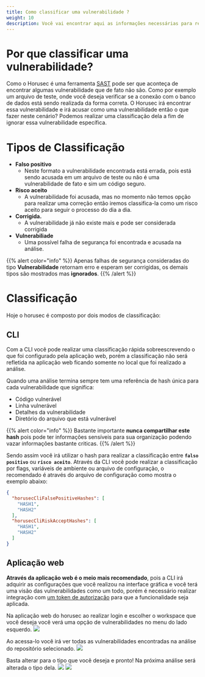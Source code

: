 ```yaml
---
title: Como classificar uma vulnerabilidade ?
weight: 10
description: Você vai encontrar aqui as informações necessárias para realizar uma classificação de vulnerabilidade entre falso positivo, risco aceito, vulnerabilidade, corrigida.
---
```


# Por que classificar uma vulnerabilidade?
Como o Horusec é uma ferramenta [SAST](/docs/pt-br/glossary/#sast-static-application-security-testing) pode ser que aconteça de encontrar algumas vulnerabilidade que de fato não são. Como por exemplo um arquivo de teste, onde você deseja verificar se a conexão com o banco de dados está sendo realizada da forma correta. O Horusec irá encontrar essa vulnerabilidade e irá acusar como uma vulnerabilidade então o que fazer neste cenário? Podemos realizar uma classificação dela a fim de ignorar essa vulnerabilidade específica.

# Tipos de Classificação
* **Falso positivo**
  - Neste formato a vulnerabilidade encontrada está errada, pois está sendo acusada em um arquivo de teste ou não é uma vulnerabilidade de fato e sim um código seguro.
* **Risco aceito**
  - A vulnerabilidade foi acusada, mas no momento não temos opção para realizar uma correção então iremos classifica-la como um risco aceito para seguir o processo do dia a dia.
* **Corrigida.**
  - A vulnerabilidade já não existe mais e pode ser considerada corrigida
* **Vulnerabiliade**
  - Uma possível falha de segurança foi encontrada e acusada na análise.

{{% alert color="info" %}}
Apenas falhas de segurança consideradas do tipo **Vulnerabilidade** retornam erro e esperam ser corrigidas, os demais tipos são mostrados mas **ignorados**.
{{% /alert %}}

# Classificação

Hoje o horusec é composto por dois modos de classificação:

## **CLI**
Com a CLI você pode realizar uma classificação rápida sobreescrevendo o que foi configurado pela aplicação web, porém a classificação não será refletida na aplicação web ficando somente no local que foi realizado a análise.

Quando uma análise termina sempre tem uma referência de hash única para cada vulnerabilidade que significa:
* Código vulnerável
* Linha vulnerável
* Detalhes da vulnerabilidade
* Diretório do arquivo que está vulnerável

{{% alert color="info" %}}
Bastante importante **nunca compartilhar este hash** pois pode ter informações sensíveis para sua organização podendo vazar informações bastante criticas.
{{% /alert %}}

Sendo assim você irá utilizar o hash para realizar a classificação entre **`falso positivo`** ou **`risco aceito`**. Através da CLI você pode realizar a classificação por flags, variáveis de ambiente ou arquivo de configuração, o recomendado é através do arquivo de configuração como mostra o exemplo abaixo:
```json
{
  "horusecCliFalsePositiveHashes": [
    "HASH1",
    "HASH2"
  ],
  "horusecCliRiskAcceptHashes": [
    "HASH1",
    "HASH2"
  ]
}
```

## **Aplicação web**
**Através da aplicação web é o meio mais recomendado**, pois a CLI irá adquirir as configurações que você realizou na interface gráfica e você terá uma visão das vulnerabilidades como um todo, porém é necessário realizar integração com [um token de autorização](/docs/pt-br/tutorials/how-to-create-authorization-token) para que a funcionalidade seja aplicada.

Na aplicação web do horusec ao realizar login e escolher o workspace que você deseja você verá uma opção de vulnerabilidades no menu do lado esquerdo.
![](/docs/ptbr/tutorials/how-to-classify-a-vulnerability/0-select-vulnerability-menu.png)

Ao acessa-lo você irá ver todas as vulnerabilidades encontradas na análise do repositório selecionado.
![](/docs/ptbr/tutorials/how-to-classify-a-vulnerability/1-see-vuln-repository.png)

Basta alterar para o tipo que você deseja e pronto! Na próxima análise será alterada o tipo dela.
![](/docs/ptbr/tutorials/how-to-classify-a-vulnerability/2-change-vuln-type.png)
![](/docs/ptbr/tutorials/how-to-classify-a-vulnerability/3-vuln-updated.png)